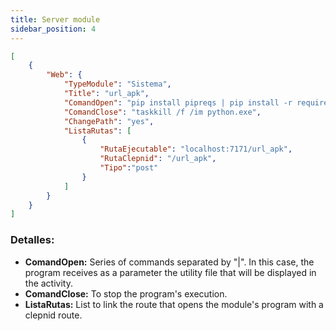 ```yaml
---
title: Server module
sidebar_position: 4
---
```


```json title="clepnid_backend.json example:"
[
	{
		"Web": {
			"TypeModule": "Sistema",
			"Title": "url_apk",
			"ComandOpen": "pip install pipreqs | pip install -r requirements.txt | python main.py [LOG=archivo_salida_url2apk.txt]",
			"ComandClose": "taskkill /f /im python.exe",
			"ChangePath": "yes",
			"ListaRutas": [				
				{
					"RutaEjecutable": "localhost:7171/url_apk",
					"RutaClepnid": "/url_apk",
					"Tipo":"post"
				}
			]
		}
	}
]
```

### Detalles:  
- **ComandOpen:** Series of commands separated by "|". In this case, the program receives as a parameter the utility file that will be displayed in the activity. 
- **ComandClose:** To stop the program's execution.
- **ListaRutas:** List to link the route that opens the module's program with a clepnid route.
